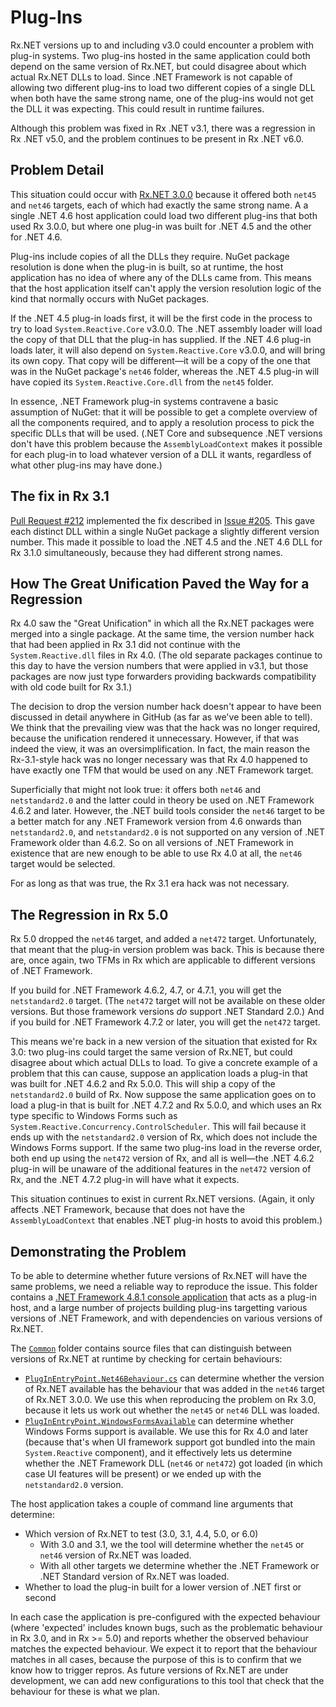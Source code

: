 # Plug-Ins

Rx.NET versions up to and including v3.0 could encounter a problem with plug-in systems. Two plug-ins
hosted in the same application could both depend on the same version of Rx.NET, but could disagree about which
actual Rx.NET DLLs to load. Since .NET Framework is not capable of allowing two different plug-ins to load
two different copies of a single DLL when both have the same strong name, one of the plug-ins would not get
the DLL it was expecting. This could result in runtime failures.

Although this problem was fixed in Rx .NET v3.1, there was a regression in Rx .NET v5.0, and the problem
continues to be present in Rx .NET v6.0.


## Problem Detail

This situation could occur with
[Rx.NET 3.0.0](https://www.nuget.org/packages/System.Reactive.Core/3.0.0#supportedframeworks-body-tab)
because it offered both `net45` and `net46` targets, each of which had exactly the same strong name. A
a single .NET 4.6 host application could load two different plug-ins that both used Rx 3.0.0, but where
one plug-in was built for .NET 4.5 and the other for .NET 4.6.

Plug-ins include copies of all the DLLs they require. NuGet package resolution is done when the plug-in is
built, so at runtime, the host application has no idea of where any of the DLLs came from. This means that
the host application itself can't apply the version resolution logic of the kind that normally occurs with
NuGet packages.

If the .NET 4.5 plug-in loads first, it will be the first code in the process to try to load
`System.Reactive.Core` v3.0.0. The .NET assembly loader will load the copy of that DLL that the plug-in has
supplied. If the .NET 4.6 plug-in loads later, it will also depend on `System.Reactive.Core` v3.0.0, and will
bring its own copy. That copy will be different—it will be a copy of the one that was in the NuGet package's
`net46` folder, whereas the .NET 4.5 plug-in will have copied its `System.Reactive.Core.dll` from the `net45`
folder.

In essence, .NET Framework plug-in systems contravene a basic assumption of NuGet: that it will be possible
to get a complete overview of all the components required, and to apply a resolution process to pick the
specific DLLs that will be used. (.NET Core and subsequence .NET versions don't have this problem because
the `AssemblyLoadContext` makes it possible for each plug-in to load whatever version of a DLL it wants,
regardless of what other plug-ins may have done.)


## The fix in Rx 3.1

[Pull Request #212](https://github.com/dotnet/reactive/pull/212) implemented the fix described in
[Issue #205](https://github.com/dotnet/reactive/issues/205). This gave each distinct DLL within a single
NuGet package a slightly different version number. This made it possible to load the .NET 4.5 and the
.NET 4.6 DLL for Rx 3.1.0 simultaneously, because they had different strong names.


## How The Great Unification Paved the Way for a Regression

Rx 4.0 saw the "Great Unification" in which all the Rx.NET packages were merged into a single package.
At the same time, the version number hack that had been applied in Rx 3.1 did not continue with the
`System.Reactive.dll` files in Rx 4.0. (The old separate packages continue to this day to have the
version numbers that were applied in v3.1, but those packages are now just type forwarders providing
backwards compatibility with old code built for Rx 3.1.)

The decision to drop the version number hack doesn't appear to have been discussed in detail anywhere
in GitHub (as far as we've been able to tell). We think that the prevailing view was that the hack was
no longer required, because the unification rendered it unnecessary. However, if that was indeed
the view, it was an oversimplification. In fact, the main reason the Rx-3.1-style hack was no longer
necessary was that Rx 4.0 happened to have exactly one TFM that would be used on any .NET Framework
target.

Superficially that might not look true: it offers both `net46` and `netstandard2.0` and the latter
could in theory be used on .NET Framework 4.6.2 and later. However, the .NET build tools consider the
`net46` target to be a better match for any .NET Framework version from 4.6 onwards than `netstandard2.0`,
and `netstandard2.0` is not supported on any version of .NET Framework older than 4.6.2. So on all
versions of .NET Framework in existence that are new enough to be able to use Rx 4.0 at all, the `net46`
target would be selected.

For as long as that was true, the Rx 3.1 era hack was not necessary.

## The Regression in Rx 5.0

Rx 5.0 dropped the `net46` target, and added a `net472` target. Unfortunately, that meant that the
plug-in version problem was back. This is because there are, once again, two TFMs in Rx which are
applicable to different versions of .NET Framework.

If you build for .NET Framework 4.6.2, 4.7, or 4.7.1, you will get the `netstandard2.0` target. (The
`net472` target will not be available on these older versions. But those framework versions _do_ support
.NET Standard 2.0.) And if you build for .NET Framework 4.7.2 or later, you will get the `net472` target.

This means we're back in a new version of the situation that existed for Rx 3.0: two plug-ins could
target the same version of Rx.NET, but could disagree about which actual DLLs to load. To give a concrete
example of a problem that this can cause, suppose an application loads a plug-in that was built for
.NET 4.6.2 and Rx 5.0.0. This will ship a copy of the `netstandard2.0` build of Rx. Now suppose the same
application goes on to load a plug-in that is built for .NET 4.7.2 and Rx 5.0.0, and which uses an Rx type
specific to Windows Forms such as `System.Reactive.Concurrency.ControlScheduler`. This will fail because
it ends up with the `netstandard2.0` version of Rx, which does not include the Windows Forms support.
If the same two plug-ins load in the reverse order, both end up using the `net472` version of Rx, and
all is well—the .NET 4.6.2 plug-in will be unaware of the additional features in the `net472` version of Rx,
and the .NET 4.7.2 plug-in will have what it expects.

This situation continues to exist in current Rx.NET versions. (Again, it only affects .NET Framework,
because that does not have the `AssemblyLoadContext` that enables .NET plug-in hosts to avoid this problem.)


## Demonstrating the Problem

To be able to determine whether future versions of Rx.NET will have the same problems, we need a reliable
way to reproduce the issue. This folder contains a [.NET Framework 4.8.1 console application](./PlugInHostNetFx481)
that acts as a plug-in host, and a large number of projects building plug-ins targetting various versions
of .NET Framework, and with dependencies on various versions of Rx.NET.

The [`Common`](./Common) folder contains source files that can distinguish between versions of Rx.NET
at runtime by checking for certain behaviours:

* [`PlugInEntryPoint.Net46Behaviour.cs`](./Common/PlugInEntryPoint.Net46Behaviour.cs) can determine whether the version of Rx.NET available has the behaviour that was added in the `net46` target of Rx.NET 3.0.0. We use this when reproducing the problem on Rx 3.0, because it lets us work out whether the `net45` or `net46` DLL was loaded.
* [`PlugInEntryPoint.WindowsFormsAvailable`](./Common/PlugInEntryPoint.WindowsFormsAvailable.cs) can determine whether Windows Forms support is available. We use this for Rx 4.0 and later (because that's when UI framework support got bundled into the main `System.Reactive` component), and it effectively lets us determine whether the .NET Framework DLL (`net46` or `net472`) got loaded (in which case UI features will be present) or we ended up with the `netstandard2.0` version.

The host application takes a couple of command line arguments that determine:

* Which version of Rx.NET to test (3.0, 3.1, 4.4, 5.0, or 6.0)
  * With 3.0 and 3.1, we the tool will determine whether the `net45` or `net46` version of Rx.NET was loaded.
  * With all other targets we determine whether the .NET Framework or .NET Standard version of Rx.NET was loaded.
* Whether to load the plug-in built for a lower version of .NET first or second

In each case the application is pre-configured with the expected behaviour (where 'expected' includes known bugs, such as the
problematic behaviour in Rx 3.0, and in Rx >= 5.0) and reports whether the observed behaviour matches the expected behaviour.
We expect it to report that the behaviour matches in all cases, because the purpose of this is to confirm that we know
how to trigger repros. As future versions of Rx.NET are under development, we can add new configurations to this tool
that check that the behaviour for these is what we plan.